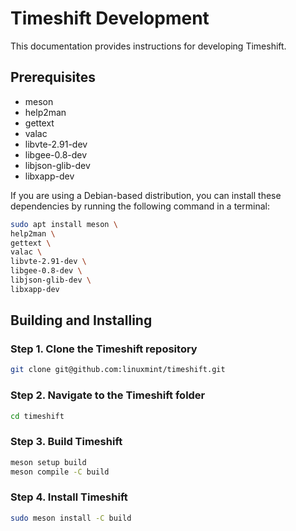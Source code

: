 # Timeshift Development

This documentation provides instructions for developing Timeshift.

## Prerequisites

- meson
- help2man
- gettext
- valac
- libvte-2.91-dev
- libgee-0.8-dev
- libjson-glib-dev
- libxapp-dev

If you are using a Debian-based distribution, you can install these
dependencies by running the following command in a terminal:

```bash
sudo apt install meson \
help2man \
gettext \
valac \
libvte-2.91-dev \
libgee-0.8-dev \
libjson-glib-dev \
libxapp-dev
```

## Building and Installing

### Step 1. Clone the Timeshift repository

```bash
git clone git@github.com:linuxmint/timeshift.git
```

### Step 2. Navigate to the Timeshift folder

```bash
cd timeshift
```

### Step 3. Build Timeshift

```bash
meson setup build
meson compile -C build
```

### Step 4. Install Timeshift

```bash
sudo meson install -C build
```

